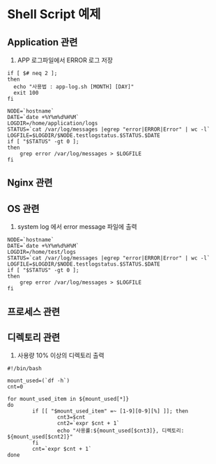 # Shell Script 예제

## Application 관련
1. APP 로그파일에서 ERROR 로그 저장
```shell script
if [ $# neq 2 ];
then
  echo "사용법 : app-log.sh [MONTH] [DAY]"
  exit 100
fi

NODE=`hostname`
DATE=`date +%Y%m%d%H%M`
LOGDIR=/home/application/logs
STATUS=`cat /var/log/messages |egrep "error|ERROR|Error" | wc -l`
LOGFILE=$LOGDIR/$NODE.testlogstatus.$STATUS.$DATE
if [ "$STATUS" -gt 0 ];
then
	grep error /var/log/messages > $LOGFILE
fi
```

## Nginx 관련
## OS 관련
1. system log 에서 error message 파일에 출력
```shell script
NODE=`hostname`
DATE=`date +%Y%m%d%H%M`
LOGDIR=/home/test/logs
STATUS=`cat /var/log/messages |egrep "error|ERROR|Error" | wc -l`
LOGFILE=$LOGDIR/$NODE.testlogstatus.$STATUS.$DATE
if [ "$STATUS" -gt 0 ];
then
	grep error /var/log/messages > $LOGFILE
fi
```
## 프로세스 관련
## 디렉토리 관련
1. 사용량 10% 이상의 디렉토리 출력
```shell script
#!/bin/bash

mount_used=(`df -h`)
cnt=0

for mount_used_item in ${mount_used[*]}
do
        if [[ "$mount_used_item" =~ [1-9][0-9][%] ]]; then
                cnt3=$cnt
                cnt2=`expr $cnt + 1`
                echo "사용률:${mount_used[$cnt3]}, 디렉토리: ${mount_used[$cnt2]}"
        fi
        cnt=`expr $cnt + 1`
done

